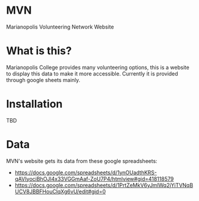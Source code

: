 # MVN
Marianopolis Volunteering Network Website

# What is this?
Marianopolis College provides many volunteering options, this is a website to display this data to make it more accessible. Currently it is provided through google sheets mainly.

# Installation
TBD

# Data
MVN's website gets its data from these google spreadsheets:
- https://docs.google.com/spreadsheets/d/1ynOUadthKRS-qAVIyociBhOJl4x33VGGmAaf-ZoU7P4/htmlview#gid=418118579
- https://docs.google.com/spreadsheets/d/1PrtZeMkV6yJmlWq2jYiTVNqBUCV8JBBFHouClqXg6vU/edit#gid=0

